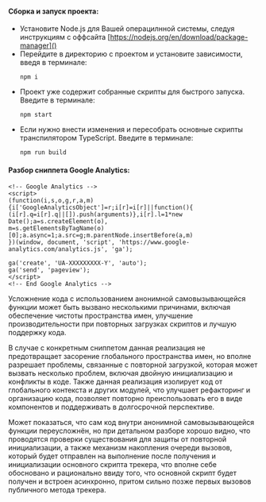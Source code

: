 #### Сборка и запуск проекта:

* Установите Node.js для Вашей операцилнной системы, следуя инструкциям с оффсайта [https://nodejs.org/en/download/package-manager]()
* Перейдите в директорию с проектом и установите зависимости, введя в терминале:
  ```
  npm i
  ```
* Проект уже содержит собранные скрипты для быстрого запуска. Введите в терминале:
  ```
  npm start
  ```
* Если нужно внести изменения и пересобрать основные скрипты транспилятором TypeScript. Введите в терминале:
  ```
  npm run build
  ```

#### Разбор сниппета Google Analytics:

```
<!-- Google Analytics -->
<script>
(function(i,s,o,g,r,a,m){i['GoogleAnalyticsObject']=r;i[r]=i[r]||function(){
(i[r].q=i[r].q||[]).push(arguments)},i[r].l=1*new Date();a=s.createElement(o),
m=s.getElementsByTagName(o)[0];a.async=1;a.src=g;m.parentNode.insertBefore(a,m)
})(window, document, 'script', 'https://www.google-analytics.com/analytics.js', 'ga');

ga('create', 'UA-XXXXXXXXX-Y', 'auto');
ga('send', 'pageview');
</script>
<!-- End Google Analytics -->
```

Усложнение кода с использованием анонимной самовызывающейся функции может быть вызвано несколькими причинами, включая обеспечение чистоты пространства имен, улучшение производительности при повторных загрузках скриптов и лучшую поддержку кода.

В случае с конкретным сниппетом данная реализация не предотвращает засорение глобального пространства имен, но вполне разрешает проблемы, связанные с повторной загрузкой, которая может вызвать несколько проблем, включая двойную инициализацию и конфликты в коде. Также данная реализация изолирует код от глобального контекста и других модулей, что улучшает рефакторинг и организацию кода, позволяет повторно преиспользовать его в виде компонентов и поддерживать в долгосрочной перспективе.

Может показаться, что сам код внутри анонимной самовызывающейся функции переусложнён, но при детальном разборе хорошо видно, что проводятся проверки существования для защиты от повторной инициализации, а также механизм накопления очереди вызовов, который будет отправлен на выполнение после получения и инициализации основного скрипта трекера, что вполне себе обосновано и рационально ввиду того, что основной скрипт будет получен и встроен асинхронно, притом сильно позже первых вызовов публичного метода трекера.
